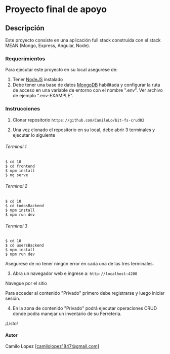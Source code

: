 
# Proyecto final de apoyo

## Descripción

Este proyecto consiste en una aplicación full stack construida con el stack MEAN (Mongo, Express, Angular, Node).

### Requerimientos

Para ejecutar este proyecto en su local asegurese de:

1. Tener [NodeJS](https://nodejs.org/) instalado
2. Debe tener una base de datos [MongoDB](https://www.mongodb.com/) habilitada y configurar la ruta de acceso en una variable de entorno con el nombre ".env".  Ver archivo de ejemplo ".env-EXAMPLE".

### Instrucciones

1. Clonar repositorio ``https://github.com/CamiloLo/bit-fs-crud02``

2. Una vez clonado el repositorio en su local, debe abrir 3 terminales y ejecutar lo siguiente

###### Terminal 1
```
$ cd 10
$ cd frontend
$ npm install
$ ng serve
```

###### Terminal 2
```
$ cd 10
$ cd todosBackend
$ npm install
$ npm run dev
```

###### Terminal 3
```
$ cd 10
$ cd usersBackend
$ npm install
$ npm run dev
```

Asegurese de no tener ningún error en cada una de las tres terminales.

3. Abra un navegador web e ingrese a: ``http://localhost:4200``

Navegue por el sitio

Para acceder al contenido "Privado" primero debe registrarse y luego iniciar sesión.

4. En la zona de contenido "Privado" podrá ejecutar operaciones CRUD donde podra manejar un inventario de su Ferreteria.

¡Listo!

#### Autor
Camilo Lopez [camilolopez1847@gmail.com]